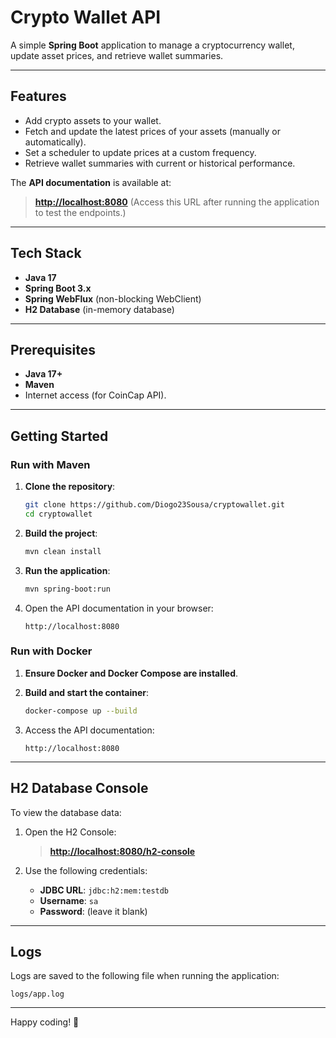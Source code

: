 # **Crypto Wallet API**

A simple **Spring Boot** application to manage a cryptocurrency wallet, update asset prices, and retrieve wallet summaries.

---

## **Features**

- Add crypto assets to your wallet.
- Fetch and update the latest prices of your assets (manually or automatically).
- Set a scheduler to update prices at a custom frequency.
- Retrieve wallet summaries with current or historical performance.

The **API documentation** is available at:
> **[http://localhost:8080](http://localhost:8080)**
(Access this URL after running the application to test the endpoints.)

---

## **Tech Stack**

- **Java 17**
- **Spring Boot 3.x**
- **Spring WebFlux** (non-blocking WebClient)
- **H2 Database** (in-memory database)

---

## **Prerequisites**

- **Java 17+**
- **Maven**
- Internet access (for CoinCap API).

---

## **Getting Started**

### **Run with Maven**

1. **Clone the repository**:
   ```bash
   git clone https://github.com/Diogo23Sousa/cryptowallet.git
   cd cryptowallet
   ```

2. **Build the project**:
   ```bash
   mvn clean install
   ```

3. **Run the application**:
   ```bash
   mvn spring-boot:run
   ```

4. Open the API documentation in your browser:
   ```
   http://localhost:8080
   ```

### **Run with Docker**

1. **Ensure Docker and Docker Compose are installed**.

2. **Build and start the container**:
   ```bash
   docker-compose up --build
   ```

3. Access the API documentation:
   ```
   http://localhost:8080
   ```

---

## **H2 Database Console**

To view the database data:

1. Open the H2 Console:
   > **[http://localhost:8080/h2-console](http://localhost:8080/h2-console)**

2. Use the following credentials:
   - **JDBC URL**: `jdbc:h2:mem:testdb`
   - **Username**: `sa`
   - **Password**: (leave it blank)

---

## **Logs**

Logs are saved to the following file when running the application:
```
logs/app.log
```

---

Happy coding! 🚀